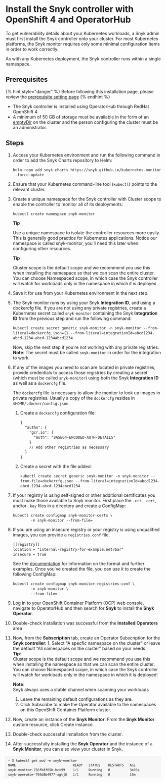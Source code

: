 # Install the Snyk controller with OpenShift 4 and OperatorHub

To get vulnerability details about your Kubernetes workloads, a Snyk admin must first install the Snyk controller onto your cluster. For most Kubernetes platforms, the Snyk monitor requires only some minimal configuration items in order to work correctly.

As with any Kubernetes deployment, the Snyk controller runs within a single namespace.

## Prerequisites

{% hint style="danger" %}
Before following this installation page, please review the [prerequisite setting page](prerequisite-setting.md)
{% endhint %}

* The Snyk controller is installed using OperatorHub through RedHat OpenShift 4.
* A minimum of 50 GB of storage must be available in the form of an [emptyDir](https://kubernetes.io/docs/concepts/storage/volumes/#emptydir) on the cluster and the person configuring the cluster must be an administrator.

## Steps

1.  Access your Kubernetes environment and run the following command in order to add the Snyk Charts repository to Helm:

    ```
    helm repo add snyk-charts https://snyk.github.io/kubernetes-monitor --force-update
    ```
2. Ensure that your Kubernetes command-line tool (`kubectl`) points to the relevant cluster.
3.  Create a unique namespace for the Snyk controller with Cluster scope to enable the controller to monitor all of its deployments:

    ```
    kubectl create namespace snyk-monitor
    ```

    **Tip**

    Use a unique namespace to isolate the controller resources more easily. This is generally good practice for Kubernetes applications. Notice our namespace is called snyk-monitor, you’ll need this later when configuring other resources.

    **Tip**

    Cluster scope is the default scope and we recommend you use this when installing the namespace so that we can scan the entire cluster. You can choose Namespaced scope, in which case the Snyk controller will watch for workloads only in the namespace in which it is deployed.
4. Save it for use from your Kubernetes environment in the next step.
5.  The Snyk monitor runs by using your Snyk **Integration ID**, and using a dockercfg file. If you are not using any private registries, create a Kubernetes secret called `snyk-monitor` containing the Snyk **Integration ID** from the previous step and run the following command:

    ```
    kubectl create secret generic snyk-monitor -n snyk-monitor --from-literal=dockercfg.json={} --from-literal=integrationId=abcd1234-abcd-1234-abcd-1234abcd1234
    ```

    Now, skip the next step if you're not working with any private registries.\
    **Note**: The secret must be called `snyk-monitor` in order for the integration to work.
6.  If any of the images you need to scan are located in private registries, provide credentials to access those registries by creating a secret (which must be called `snyk-monitor`) using both the Snyk **Integration ID** as well as a `dockercfg` file.

    The `dockercfg` file is necessary to allow the monitor to look up images in private registries. Usually a copy of the `dockercfg` resides in `$HOME/.docker/config.json`.

    1.  Create a `dockercfg` configuration file:

        ```
        {
          "auths": {
            "gcr.io": {
              "auth": "BASE64-ENCODED-AUTH-DETAILS"
            }
            // Add other registries as necessary
          }
        }
        ```
    2.  Create a secret with the file added:

        ```
        kubectl create secret generic snyk-monitor -n snyk-monitor --from-file=dockercfg.json --from-literal=integrationId=abcd1234-abcd-1234-abcd-1234abcd1234
        ```
7.  If your registry is using self-signed or other additional certificates you must make those available to Snyk monitor. First place the `.crt`, `.cert`, and/or `.key` files in a directory and create a ConfigMap:

    ```
    kubectl create configmap snyk-monitor-certs \
            -n snyk-monitor --from-file=
    ```
8.  If you are using an insecure registry or your registry is using unqualified images, you can provide a `registries.conf` file.

    ```
    [[registry]]
    location = "internal-registry-for-example.net/bar"
    insecure = true
    ```

    See the [documentation](https://github.com/containers/image/blob/master/docs/containers-registries.conf.5.md) for information on the format and further examples. Once you've created the file, you can use it to create the following ConfigMap:

    ```
    kubectl create configmap snyk-monitor-registries-conf \
            -n snyk-monitor \
            --from-file=
    ```
9. Log in to your OpenShift Container Platform (OCP) web console, navigate to OperatorHub and then search for **Snyk** to install the **Snyk Operator**.
10. Double-check installation was successful from the **Installed Operators** area
11. Now, from the **Subscription** tab, create an Operator Subscription for the **Snyk controller**: 1. Select "A specfic namespace on the cluster" or leave the default “All namespaces on the cluster” based on your needs.\
    **Tip**:\
    Cluster scope is the default scope and we recommend you use this when installing the namespace so that we can scan the entire cluster. You can choose Namespaced scope, in which case the Snyk controller will watch for workloads only in the namespace in which it is deployed!

    **Note**:\
    Snyk always uses a stable channel when scanning your workloads

    1. Leave the remaining default configurations as they are.
    2. Click Subscribe to make the Operator available to the namespaces on this OpenShift Container Platform cluster.
12. Now, create an instance of the **Snyk Monitor**. From the **Snyk Monitor** custom resource, click Create instance.
13. Double-check successful installation from the cluster.
14. After successfully installing the **Snyk Operator** and the instance of a **Snyk Monitor**, you can also view your cluster in Snyk.

![Example of successful installation from the cluster.](<../../../../.gitbook/assets/image (40).png>)
